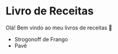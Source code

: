 <h1>Livro de Receitas</h1> 

Olá! Bem vindo ao meu livros de receitas :wave:	

- Strogonoff de Frango
- Pavê
